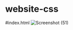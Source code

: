 # website-css
#index.html
![Screenshot (51)](https://user-images.githubusercontent.com/72027864/212934646-c4cefbd1-091d-4588-8277-98a66be0ac0e.png)
